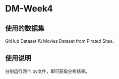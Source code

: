 # DM-Week4
## 使用的数据集
GitHub Dataset 和 Movies Dataset from Pirated Sites。
## 使用说明
分别运行两个.py文件，即可获取分析结果。
